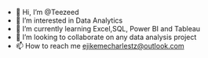 - 👋 Hi, I’m @Teezeed
- 👀 I’m interested in Data Analytics 
- 🌱 I’m currently learning Excel,SQL, Power BI and Tableau
- 💞️ I’m looking to collaborate on any data analysis project 
- 📫 How to reach me ejikemecharlestz@outlook.com

<!---
Teezeed/Teezeed is a ✨ special ✨ repository because its `README.md` (this file) appears on your GitHub profile.
You can click the Preview link to take a look at your changes.
--->
